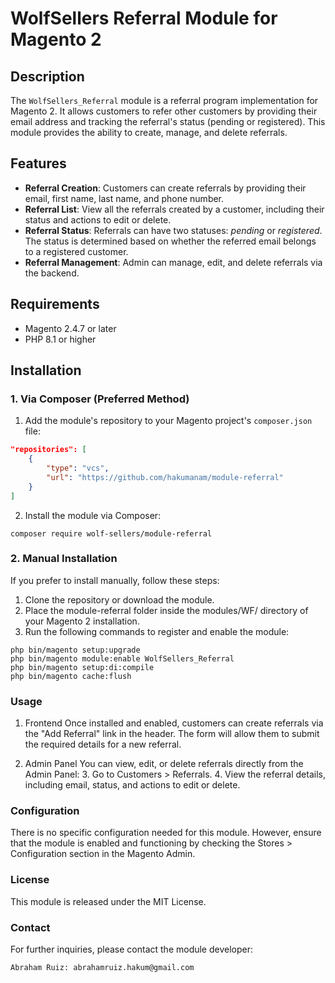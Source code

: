 # WolfSellers Referral Module for Magento 2

## Description

The `WolfSellers_Referral` module is a referral program implementation for Magento 2. It allows customers to refer other customers by providing their email address and tracking the referral's status (pending or registered). This module provides the ability to create, manage, and delete referrals.

## Features

- **Referral Creation**: Customers can create referrals by providing their email, first name, last name, and phone number.
- **Referral List**: View all the referrals created by a customer, including their status and actions to edit or delete.
- **Referral Status**: Referrals can have two statuses: *pending* or *registered*. The status is determined based on whether the referred email belongs to a registered customer.
- **Referral Management**: Admin can manage, edit, and delete referrals via the backend.

## Requirements

- Magento 2.4.7 or later
- PHP 8.1 or higher

## Installation

### 1. Via Composer (Preferred Method)

1. Add the module's repository to your Magento project's `composer.json` file:

```json
"repositories": [
    {
        "type": "vcs",
        "url": "https://github.com/hakumanam/module-referral"
    }
]
```
2. Install the module via Composer:
```
composer require wolf-sellers/module-referral
```

### 2. Manual Installation
If you prefer to install manually, follow these steps:

1. Clone the repository or download the module.
2. Place the module-referral folder inside the modules/WF/ directory of your Magento 2 installation.
3. Run the following commands to register and enable the module:

```
php bin/magento setup:upgrade
php bin/magento module:enable WolfSellers_Referral
php bin/magento setup:di:compile
php bin/magento cache:flush
```

### Usage
1. Frontend
   Once installed and enabled, customers can create referrals via the "Add Referral" link in the header. The form will allow them to submit the required details for a new referral.

2. Admin Panel
   You can view, edit, or delete referrals directly from the Admin Panel:
   3. Go to Customers > Referrals. 
   4. View the referral details, including email, status, and actions to edit or delete.
   
### Configuration
There is no specific configuration needed for this module. However, ensure that the module is enabled and functioning by checking the Stores > Configuration section in the Magento Admin.

### License
This module is released under the MIT License.

### Contact
For further inquiries, please contact the module developer:
```
Abraham Ruiz: abrahamruiz.hakum@gmail.com
```
